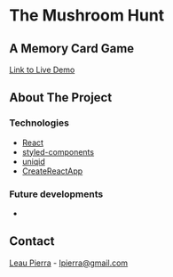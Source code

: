 # The Mushroom Hunt

## A Memory Card Game

[Link to Live Demo](https://leau-void.github.io/memory-card-game/)

## About The Project



### Technologies

- [React](https://reactjs.org/)
- [styled-components](https://styled-components.com/)
- [uniqid](https://www.npmjs.com/package/uniqid)
- [CreateReactApp](https://github.com/facebook/create-react-app)

### Future developments

- 

## Contact

[Leau Pierra](https://github.com/leau-void) - lpierra@gmail.com

